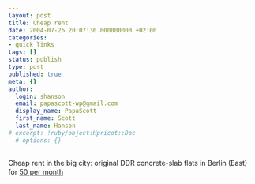 ```yaml
---
layout: post
title: Cheap rent
date: 2004-07-26 20:07:30.000000000 +02:00
categories:
- quick links
tags: []
status: publish
type: post
published: true
meta: {}
author:
  login: shanson
  email: papascott-wp@gmail.com
  display_name: PapaScott
  first_name: Scott
  last_name: Hanson
# excerpt: !ruby/object:Hpricot::Doc
  # options: {}
---
```

<p>Cheap rent in the big city: original DDR concrete-slab flats in Berlin (East) for <a href="http://www.spiegel.de/politik/deutschland/0,1518,309916,00.html" title="Wohnungspolitik in Berlin: Platte de luxe sucht neue Mieter - Politik - SPIEGEL ONLINE">50 per month</a></p>
